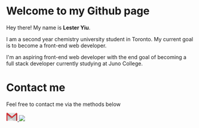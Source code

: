 # Welcome to my Github page
 <p>Hey there! My name is <strong>Lester Yiu</strong>.</p>
 <p>I am a second year chemistry university student in Toronto. My current goal is to become a front-end web developer.</p>
 <p>I'm an aspiring front-end web developer with the end goal of becoming a full stack developer currently studying at Juno College.</p>
 
 # Contact me
 
 <p>Feel free to contact me via the methods below</p>
  <div>
   <a href="mailto:lester.ws.yiu@gmail.com">
    <img src="https://github.com/LesterYiu/LesterYiu/blob/1fa103e6026b43e1dd3f506ef47d4252cae4b3c1/mail.png" height="auto" width="30px">
   </a>
   <a href="https://www.linkedin.com/in/lester-y-404010238/">
    <img src="https://cdn-icons-png.flaticon.com/512/174/174857.png" height:"auto" width="25px"">
   </a>
  </div>

<!---
LesterYiu/LesterYiu is a ✨ special ✨ repository because its `README.md` (this file) appears on your GitHub profile.
You can click the Preview link to take a look at your changes.
--->
